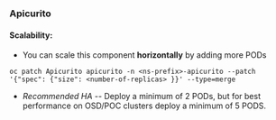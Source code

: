 ### Apicurito
#### Scalability:
- You can scale this component **horizontally** by adding more PODs
```
oc patch Apicurito apicurito -n <ns-prefix>-apicurito --patch '{"spec": {"size": <number-of-replicas> }}' --type=merge
```
- *Recommended HA --* Deploy a minimum of 2 PODs, but for best performance on OSD/POC clusters deploy a minimum of 5 PODS.


